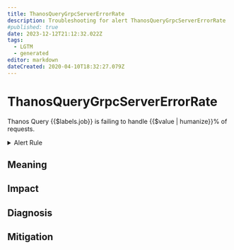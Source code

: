 ```yaml
---
title: ThanosQueryGrpcServerErrorRate
description: Troubleshooting for alert ThanosQueryGrpcServerErrorRate
#published: true
date: 2023-12-12T21:12:32.022Z
tags: 
  - LGTM
  - generated
editor: markdown
dateCreated: 2020-04-10T18:32:27.079Z
---
```


# ThanosQueryGrpcServerErrorRate

Thanos Query {{$labels.job}} is failing to handle {{$value | humanize}}% of requests.

<details>
  <summary>Alert Rule</summary>

{{% rule "thanos/thanos-query.yml" "ThanosQueryGrpcServerErrorRate" %}}

{{% comment %}}

```yaml
alert: ThanosQueryGrpcServerErrorRate
expr: (sum by (job) (rate(grpc_server_handled_total{grpc_code=~"Unknown|ResourceExhausted|Internal|Unavailable|DataLoss|DeadlineExceeded", job=~".*thanos-query.*"}[5m]))/  sum by (job) (rate(grpc_server_started_total{job=~".*thanos-query.*"}[5m])) * 100 > 5)
for: 5m
labels:
    severity: warning
annotations:
    summary: Thanos Query Grpc Server Error Rate (instance {{ $labels.instance }})
    description: |-
        Thanos Query {{$labels.job}} is failing to handle {{$value | humanize}}% of requests.
          VALUE = {{ $value }}
          LABELS = {{ $labels }}
    runbook: https://github.com/srerun/prometheus-alerts/blob/main/content/runbooks/thanos-query/ThanosQueryGrpcServerErrorRate.md

```

{{% /comment %}}

</details>


## Meaning
[//]: # "Short paragraph that explains what the alert means"


## Impact
[//]: # "What could / will happen if the alert is not addressed"



## Diagnosis
[//]: # "Steps to take to identify the cause of the problem"



## Mitigation
[//]: # "The steps necessary to resolve the alert"
